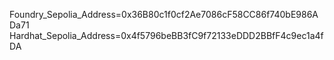 Foundry_Sepolia_Address=0x36B80c1f0cf2Ae7086cF58CC86f740bE986ADa71
Hardhat_Sepolia_Address=0x4f5796beBB3fC9f72133eDDD2BBfF4c9ec1a4fDA